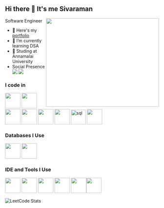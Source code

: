## Hi there 👋 It's me Sivaraman

Software Engineer 
<img align="right" width="370" height="290" src="https://i.pinimg.com/originals/47/f0/34/47f0342cec72b800463bf003eac1257e.gif">
- 🔭 Here's my [portfolio](https://siaraman-r.web.app/)                                                 
- 🌱 I’m currently learning DSA 
- 🏫 Studing at Annamalai University
- Social Presence
<br /> [<img src="https://img.shields.io/badge/LinkedIn-0077B5?style=for-the-badge&logo=linkedin&logoColor=white" />](https://www.linkedin.com/in/-sivaraman/) [<img src="https://img.shields.io/badge/instagram-d62976?style=for-the-badge&logo=instagram&logoColor=white" />](https://www.instagram.com/heartless._.boy.__/)

### I code in
<img height="50" width="50" src="https://img.icons8.com/color/48/000000/c-programming.png" /> <img height="50" width="50" src="https://img.icons8.com/color/48/000000/java-coffee-cup-logo.png" /> <img height="50" width="50" src="https://img.icons8.com/color/48/000000/html-5.png" /> <img height="50" width="50" src="https://img.icons8.com/color/48/000000/css3.png" />  <img height="50" width="50" src="https://img.icons8.com/color/48/000000/bootstrap.png" />
<img height="50" width="50" src="https://img.icons8.com/color/48/000000/javascript.png"/> <img width="48" height="48" src="https://img.icons8.com/fluency/48/sql.png" alt="sql"/> <img height="50" width="50" src="https://img.icons8.com/color/48/000000/spring-logo.png"/> 

### Databases I Use
<img height="50" width="50" src="https://img.icons8.com/color/48/000000/mysql-logo.png"/> <img width="50" height="50" src="https://img.icons8.com/external-tal-revivo-color-tal-revivo/48/external-postgre-sql-a-free-and-open-source-relational-database-management-system-logo-color-tal-revivo.png" />

### IDE and Tools I Use
<img height="50" width="50" src="https://img.icons8.com/color/48/000000/visual-studio-code-2019.png"/> <img height="50" src="https://img.icons8.com/officel/480/null/java-eclipse.png"/>  <img height="50" width="50" src="https://img.icons8.com/color/50/000000/git.png"/> <img height="50" width="50" src="https://img.icons8.com/color/48/000000/google-firebase-console.png"/> <img height="50" width="50" src="https://images.icon-icons.com/2107/PNG/512/file_type_maven_icon_130397.png"/><img height="50" width="50" src="https://icon.icepanel.io/Technology/svg/Hibernate.svg"/>


![LeetCode Stats](https://leetcard.jacoblin.cool/sivaraman_18?theme=dark&font=Marcellus&ext=heatmap)
